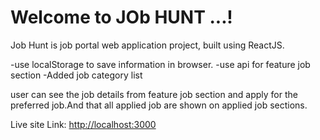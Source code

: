 # Welcome to JOb HUNT ...!

Job Hunt is job portal web application project, built using ReactJS.

  -use localStorage to save information in browser.
  -use api for feature job section
  -Added job category list
  
user can see the job details from feature job section and apply for the preferred job.And that all applied job are shown on applied job sections.


Live site Link: [http://localhost:3000](http://localhost:3000) 



